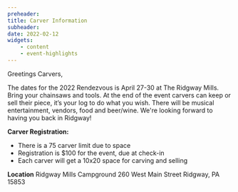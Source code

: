 ```yaml
---
preheader: 
title: Carver Information
subheader: 
date: 2022-02-12
widgets:
    - content
    - event-highlights
---
```


Greetings Carvers,

The dates for the 2022 Rendezvous is April 27-30 at The Ridgway Mills. Bring your chainsaws and tools. At the end of the event carvers can keep or sell their piece, it’s your log to do what you wish. There will be musical entertainment, vendors, food and beer/wine. We're looking forward to having you back in Ridgway!

**Carver Registration:**

+ There is a 75 carver limit due to space
+ Registration is $100 for the event, due at check-in
+ Each carver will get a 10x20 space for carving and selling

**Location**
Ridgway Mills Campground
260 West Main Street
Ridgway, PA 15853 